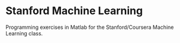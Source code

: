 # Stanford Machine Learning

Programming exercises in Matlab for the Stanford/Coursera Machine Learning class.